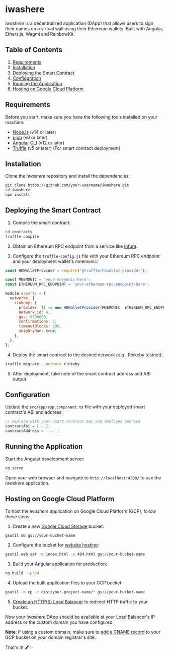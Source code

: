 # iwashere

*iwashere* is a decentralized application (DApp) that allows users to sign their names on a virtual wall using their Ethereum wallets. Built with Angular, Ethers.js, Wagmi and RainbowKit.

## Table of Contents

1. [Requirements](#requirements)
2. [Installation](#installation)
3. [Deploying the Smart Contract](#deploying-the-smart-contract)
4. [Configuration](#configuration)
5. [Running the Application](#running-the-application)
6. [Hosting on Google Cloud Platform](#hosting-on-google-cloud-platform)

## Requirements

Before you start, make sure you have the following tools installed on your machine:

- [Node.js](https://nodejs.org/) (v14 or later)
- [npm](https://www.npmjs.com/) (v6 or later)
- [Angular CLI](https://angular.io/cli) (v12 or later)
- [Truffle](https://www.trufflesuite.com/truffle) (v5 or later) (For smart contract deployment)

## Installation

Clone the *iwashere* repository and install the dependencies:

```bash
git clone https://github.com/your-username/iwashere.git
cd iwashere
npm install
```

## Deploying the Smart Contract

1. Compile the smart contract:

```bash
cd contracts
truffle compile
```

2. Obtain an Ethereum RPC endpoint from a service like [Infura](https://infura.io/).

3. Configure the `truffle-config.js` file with your Ethereum RPC endpoint and your deployment wallet's mnemonic:

```javascript
const HDWalletProvider = require('@truffle/hdwallet-provider');

const MNEMONIC = 'your-mnemonic-here';
const ETHEREUM_RPC_ENDPOINT = 'your-ethereum-rpc-endpoint-here';

module.exports = {
  networks: {
    rinkeby: {
      provider: () => new HDWalletProvider(MNEMONIC, ETHEREUM_RPC_ENDPOINT),
      network_id: 4,
      gas: 5500000,
      confirmations: 2,
      timeoutBlocks: 200,
      skipDryRun: true,
    },
  },
};
```

4. Deploy the smart contract to the desired network (e.g., Rinkeby testnet):

```bash
truffle migrate --network rinkeby
```

5. After deployment, take note of the smart contract address and ABI output.

## Configuration

Update the `src/app/app.component.ts` file with your deployed smart contract's ABI and address:

```typescript
// Replace with your smart contract ABI and deployed address
contractAbi = [...];
contractAddress = '...';
```

## Running the Application

Start the Angular development server:

```bash
ng serve
```

Open your web browser and navigate to `http://localhost:4200/` to use the *iwashere* application.

## Hosting on Google Cloud Platform

To host the *iwashere* application on Google Cloud Platform (GCP), follow these steps:

1. Create a new [Google Cloud Storage](https://cloud.google.com/storage) bucket:

```bash
gsutil mb gs://your-bucket-name
```

2. Configure the bucket for [website hosting](https://cloud.google.com/storage/docs/hosting-static-website):

```bash
gsutil web set -m index.html -e 404.html gs://your-bucket-name
```

3. Build your Angular application for production:

```bash
ng build --prod
```

4. Upload the built application files to your GCP bucket:

```bash
gsutil -m cp -r dist/your-project-name/* gs://your-bucket-name
```

5. [Create an HTTP(S) Load Balancer](https://cloud.google.com/load-balancing/docs/https/setting-up-http-https) to redirect HTTP traffic to your bucket.

Now your *iwashere* DApp should be available at your Load Balancer's IP address or the custom domain you have configured.

**Note**: If using a custom domain, make sure to [add a CNAME record](https://cloud.google.com/storage/docs/custom-domains) to your GCP bucket on your domain registrar's site.

That's it! 🖋️✨